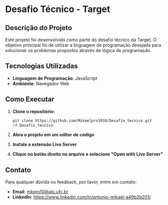 # Desafio Técnico - Target

## Descrição do Projeto

Este projeto foi desenvolvido como parte do desafio técnico da Target. O objetivo principal foi de utilizar a linguagem de programação desejada para solucionar os problemas propostos através de lógica de programação.

## Tecnologias Utilizadas

- **Linguagem de Programação**: JavaScript
- **Ambiente**: Navegador Web

## Como Executar

1. **Clone o repositório:**

   ```bash
   git clone https://github.com/Mikaelpro1010/Desafio_tecnico.git
   cd Desafio_tecnico
   
2. **Abra o projeto em um editor de código**

3. **Instale a extensão Live Server**

4. **Clique no botão direito no arquivo e selecione "Open with Live Server"**

## Contato

Para qualquer dúvida ou feedback, por favor, entre em contato:

- **Email**: mkpro10@alu.ufc.br
- **LinkedIn**: https://www.linkedin.com/in/antonio-mikael-a49b2b201/
